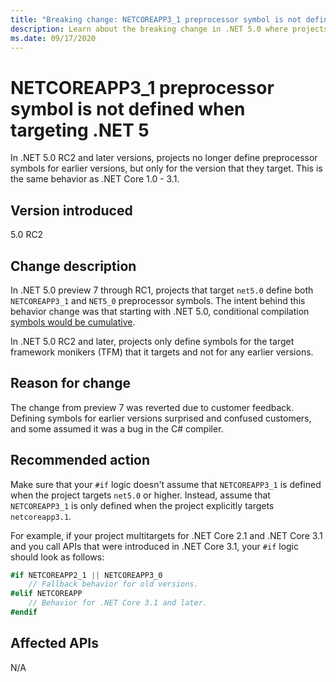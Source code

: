 ```yaml
---
title: "Breaking change: NETCOREAPP3_1 preprocessor symbol is not defined when targeting .NET 5"
description: Learn about the breaking change in .NET 5.0 where projects no longer define preprocessor symbols for earlier versions.
ms.date: 09/17/2020
---
```

# NETCOREAPP3_1 preprocessor symbol is not defined when targeting .NET 5

In .NET 5.0 RC2 and later versions, projects no longer define preprocessor symbols for earlier versions, but only for the version that they target. This is the same behavior as .NET Core 1.0 - 3.1.

## Version introduced

5.0 RC2

## Change description

In .NET 5.0 preview 7 through RC1, projects that target `net5.0` define both `NETCOREAPP3_1` and `NET5_0` preprocessor symbols. The intent behind this behavior change was that starting with .NET 5.0, conditional compilation [symbols would be cumulative](https://github.com/dotnet/designs/blob/main/accepted/2020/net5/net5.md#preprocessor-symbols).

In .NET 5.0 RC2 and later, projects only define symbols for the target framework monikers (TFM) that it targets and not for any earlier versions.

## Reason for change

The change from preview 7 was reverted due to customer feedback. Defining symbols for earlier versions surprised and confused customers, and some assumed it was a bug in the C# compiler.

## Recommended action

Make sure that your `#if` logic doesn't assume that `NETCOREAPP3_1` is defined when the project targets `net5.0` or higher. Instead, assume that `NETCOREAPP3_1` is only defined when the project explicitly targets `netcoreapp3.1`.

For example, if your project multitargets for .NET Core 2.1 and .NET Core 3.1 and you call APIs that were introduced in .NET Core 3.1, your `#if` logic should look as follows:

```csharp
#if NETCOREAPP2_1 || NETCOREAPP3_0
    // Fallback behavior for old versions.
#elif NETCOREAPP
    // Behavior for .NET Core 3.1 and later.
#endif
```

## Affected APIs

N/A

<!--

### Affected APIs

Not detectable via API analysis.

### Category

MSBuild

-->
